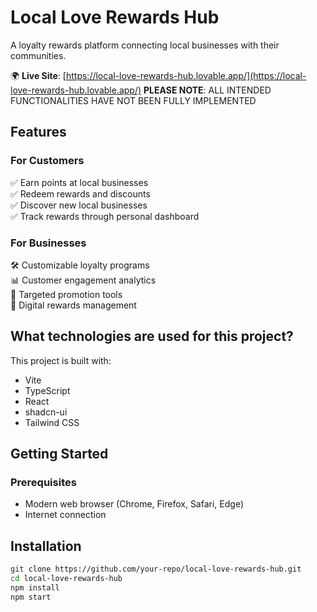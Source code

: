 # Local Love Rewards Hub

A loyalty rewards platform connecting local businesses with their communities.

🌍 **Live Site**: [https://local-love-rewards-hub.lovable.app/](https://local-love-rewards-hub.lovable.app/)
    **PLEASE NOTE**: ALL INTENDED FUNCTIONALITIES HAVE NOT BEEN FULLY IMPLEMENTED

## Features

### For Customers
✅ Earn points at local businesses  
✅ Redeem rewards and discounts  
✅ Discover new local businesses  
✅ Track rewards through personal dashboard  

### For Businesses
🛠 Customizable loyalty programs  
📊 Customer engagement analytics  
🎯 Targeted promotion tools  
📱 Digital rewards management  

## What technologies are used for this project?

This project is built with:

- Vite
- TypeScript
- React
- shadcn-ui
- Tailwind CSS

## Getting Started

### Prerequisites
- Modern web browser (Chrome, Firefox, Safari, Edge)
- Internet connection

## Installation

```bash
git clone https://github.com/your-repo/local-love-rewards-hub.git
cd local-love-rewards-hub
npm install
npm start
